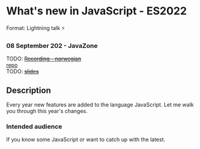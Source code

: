 # What's new in JavaScript - ES2022
Format: Lightning talk ⚡

### 08 September 202 - JavaZone
TODO: ~~[Recording - norwegian]()~~  
[repo](https://github.com/gautemo/ES-Intro/tree/master/es13)  
TODO: ~~[slides](https://gaute-talks.netlify.app/whats-new-in-javascript-es2022/index.html)~~  


## Description
Every year new features are added to the language JavaScript. Let me walk you through this year's changes.

### Intended audience
If you know some JavaScript or want to catch up with the latest.
